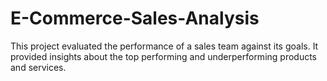 # E-Commerce-Sales-Analysis
 This project evaluated the performance of a sales team against its goals. It provided insights about the top performing and underperforming products and services.
